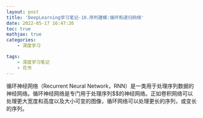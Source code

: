 ```yaml
---
layout: post
title: 'DeepLearning学习笔记-10.序列建模:循环和递归网络'
date: 2022-05-17 16:47:26
toc: true
mathjax: true
categories:
    - 深度学习

tags:
    - 深度学习笔记
    - 花书
---
```


循环神经网络（Recurrent Neural Network，RNN）是一类用于处理序列数据的神经网络。循环神经网络是专门用于处理序列$$的神经网络。正如卷积网络可以处理更大宽度和高度以及大小可变的图像，循环网络可以处理更长的序列，或变长的序列。

<!--more-->
